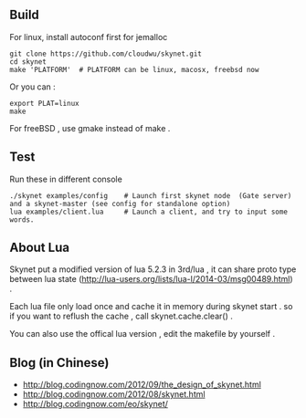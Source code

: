 ## Build

For linux, install autoconf first for jemalloc

```
git clone https://github.com/cloudwu/skynet.git
cd skynet
make 'PLATFORM'  # PLATFORM can be linux, macosx, freebsd now
```

Or you can :

```
export PLAT=linux
make
```

For freeBSD , use gmake instead of make .

## Test

Run these in different console

```
./skynet examples/config	# Launch first skynet node  (Gate server) and a skynet-master (see config for standalone option)
lua examples/client.lua 	# Launch a client, and try to input some words.
```

## About Lua

Skynet put a modified version of lua 5.2.3 in 3rd/lua , it can share proto type between lua state (http://lua-users.org/lists/lua-l/2014-03/msg00489.html) .

Each lua file only load once and cache it in memory during skynet start . so if you want to reflush the cache , call skynet.cache.clear() .

You can also use the offical lua version , edit the makefile by yourself .

## Blog (in Chinese)

* http://blog.codingnow.com/2012/09/the_design_of_skynet.html
* http://blog.codingnow.com/2012/08/skynet.html
* http://blog.codingnow.com/eo/skynet/
